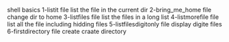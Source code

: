 shell basics
1-listit file list the file in the current dir
2-bring_me_home file change dir to home
3-listfiles file list the files in a long list
4-listmorefile file list all the file including hidding files
5-listfilesdigitonly file display digite files
6-firstdirectory file create craate directory
